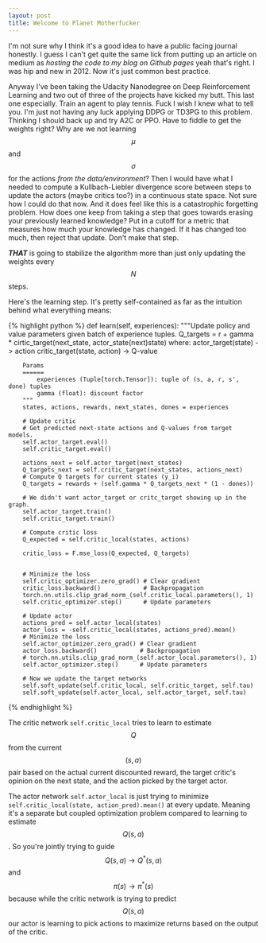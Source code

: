 ```yaml
---
layout: post
title: Welcome to Planet Motherfucker
---
```


I'm not sure why I think it's a good idea to have a public facing journal honestly. I guess I can't get quite the same lick from putting up an article on medium as _hosting the code to my blog on Github pages_ yeah that's right. I was hip and new in 2012. Now it's just common best practice.

Anyway I've been taking the Udacity Nanodegree on Deep Reinforcement Learning and two out of three of the projects have kicked my butt. This last one especially. Train an agent to play tennis. Fuck I wish I knew what to tell you. I'm just not having any luck applying DDPG or TD3PG to this problem. Thinking I should back up and try A2C or PPO. Have to fiddle to get the weights right? Why are we not learning $$\mu$$ and $$\sigma$$ for the actions _from the data/environment_? Then I would have what I needed to compute a Kullbach-Liebler divergence score between steps to update the actors (maybe critics too?) in a continuous state space. Not sure how I could do that now. And it does feel like this is a catastrophic forgetting problem. How does one keep from taking a step that goes towards erasing your previously learned knowledge? Put in a cutoff for a metric that measures how much your knowledge has changed. If it has changed too much, then reject that update. Don't make that step.

_**THAT**_ is going to stabilize the algorithm more than just only updating the weights every $$N$$ steps.

Here's the learning step. It's pretty self-contained as far as the intuition behind what everything means:

{% highlight python %}
def learn(self, experiences):
        """Update policy and value parameters given batch of experience tuples.
        Q_targets = r + gamma * cirtic_target(next_state, actor_state(next)state)
        where:
            actor_target(state) -> action
            critic_target(state, action) -> Q-value

        Params
        ======
            experiences (Tuple[torch.Tensor]): tuple of (s, a, r, s', done) tuples
            gamma (float): discount factor
        """
        states, actions, rewards, next_states, dones = experiences

        # Update critic
        # Get predicted next-state actions and Q-values from target models.
        self.actor_target.eval()
        self.critic_target.eval()

        actions_next = self.actor_target(next_states)
        Q_targets_next = self.critic_target(next_states, actions_next)
        # Compute Q targets for current states (y_i)
        Q_targets = rewards + (self.gamma * Q_targets_next * (1 - dones))

        # We didn't want actor_target or critc_target showing up in the graph.
        self.actor_target.train()
        self.critic_target.train()

        # Compute critic loss
        Q_expected = self.critic_local(states, actions)

        critic_loss = F.mse_loss(Q_expected, Q_targets)


        # Minimize the loss
        self.critic_optimizer.zero_grad() # Clear gradient
        critic_loss.backward()            # Backpropagation
        torch.nn.utils.clip_grad_norm_(self.critic_local.parameters(), 1)
        self.critic_optimizer.step()      # Update parameters

        # Update actor
        actions_pred = self.actor_local(states)
        actor_loss = -self.critic_local(states, actions_pred).mean()
        # Minimize the loss
        self.actor_optimizer.zero_grad() # Clear gradient
        actor_loss.backward()            # Backpropagation
        # torch.nn.utils.clip_grad_norm_(self.actor_local.parameters(), 1)
        self.actor_optimizer.step()      # Update parameters

        # Now we update the target networks
        self.soft_update(self.critic_local, self.critic_target, self.tau)
        self.soft_update(self.actor_local, self.actor_target, self.tau)

{% endhighlight %}

The critic network `self.critic_local` tries to learn to estimate $$Q$$ from the current $$(s,a)$$ pair based on the actual current discounted reward, the target critic's opinion on the next state, and the action picked by the target actor.

The actor network `self.actor_local` is just trying to minimize `self.critic_local(state, action_pred).mean()` at every update. Meaning it's a separate but coupled optimization problem compared to learning to estimate $$Q(s,a)$$. So you're jointly trying to guide $$Q(s,a) \rightarrow Q^*(s,a)$$ and $$\pi(s) \rightarrow \pi^*(s)$$ because while the critic network is trying to predict $$Q(s,a)$$ our actor is learning to pick actions to maximize returns based on the output of the critic.
